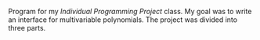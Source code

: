 Program for my *Individual Programming Project* class. My goal was to write an interface for multivariable polynomials. The project was divided into three parts.
